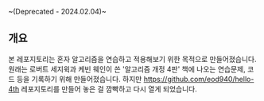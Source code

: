 ~(Deprecated - 2024.02.04)~
## 개요
본 레포지토리는 혼자 알고리즘을 연습하고 적용해보기 위한 목적으로 만들어졌습니다.
원래는 로버트 세지윅과 케빈 웨인이 쓴 '알고리즘 개정 4판' 책에 나오는 연습문제, 코드 등을 기록하기 위해 만들어졌습니다.
하지만 https://github.com/eod940/hello-4th 레포지토리를 만들어 놓은 걸 깜빡하고 다시 열게 되었습니다.
